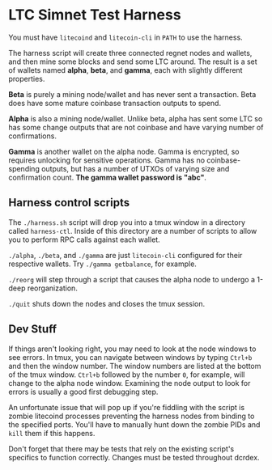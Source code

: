 # LTC Simnet Test Harness

You must have `litecoind` and `litecoin-cli` in `PATH` to use the harness.

The harness script will create three connected regnet nodes and wallets, and
then mine some blocks and send some LTC around. The result is a set of wallets
named **alpha**, **beta**, and **gamma**, each with slightly different
properties.

**Beta** is purely a mining node/wallet and has never sent a transaction. Beta
does have some mature coinbase transaction outputs to spend.

**Alpha** is also a mining node/wallet. Unlike beta, alpha has sent some LTC
so has some change outputs that are not coinbase and have varying number of
confirmations.

**Gamma** is another wallet on the alpha node. Gamma is encrypted, so requires
unlocking for sensitive operations. Gamma has no coinbase-spending outputs,
but has a number of UTXOs of varying size and confirmation count.
**The gamma wallet password is "abc"**.

## Harness control scripts

The `./harness.sh` script will drop you into a tmux window in a directory
called `harness-ctl`. Inside of this directory are a number of scripts to
allow you to perform RPC calls against each wallet.

`./alpha`, `./beta`, and `./gamma` are just `litecoin-cli` configured for their
respective wallets.
Try `./gamma getbalance`, for example.

`./reorg` will step through a script that causes the alpha node to undergo a
1-deep reorganization.

`./quit` shuts down the nodes and closes the tmux session.

## Dev Stuff

If things aren't looking right, you may need to look at the node windows to
see errors. In tmux, you can navigate between windows by typing `Ctrl+b` and
then the window number. The window numbers are listed at the bottom
of the tmux window. `Ctrl+b` followed by the number `0`, for example, will
change to the alpha node window. Examining the node output to look for errors
is usually a good first debugging step.

An unfortunate issue that will pop up if you're fiddling with the script is
zombie litecoind processes preventing the harness nodes from binding to the
specified ports. You'll have to manually hunt down the zombie PIDs and `kill`
them if this happens.

Don't forget that there may be tests that rely on the existing script's
specifics to function correctly. Changes must be tested throughout dcrdex.
